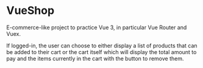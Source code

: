 # VueShop

E-commerce-like project to practice Vue 3, in particular Vue Router and Vuex.

If logged-in, the user can choose to either display a list of products that can be added to their cart or the cart itself which will display the total amount to pay and the items currently in the cart with the button to remove them.
